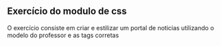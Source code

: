 ## Exercício do modulo de css
O exercício consiste em criar e estilizar um portal de noticias utilizando o modelo do professor e as tags corretas
